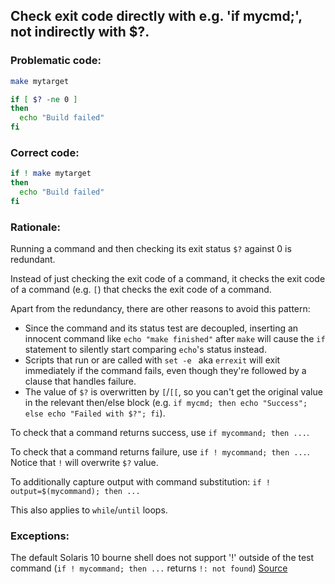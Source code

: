 ## Check exit code directly with e.g. 'if mycmd;', not indirectly with $?.

### Problematic code:

```sh
make mytarget

if [ $? -ne 0 ]
then
  echo "Build failed"
fi
```

### Correct code:

```sh
if ! make mytarget
then
  echo "Build failed"
fi
```
### Rationale:

Running a command and then checking its exit status `$?` against 0 is redundant.

Instead of just checking the exit code of a command, it checks the exit code of a command (e.g. `[`) that checks the exit code of a command.

Apart from the redundancy, there are other reasons to avoid this pattern:

* Since the command and its status test are decoupled, inserting an innocent command like `echo "make finished"` after `make` will cause the `if` statement to silently start comparing `echo`'s status instead.
* Scripts that run or are called with `set -e ` aka `errexit` will exit immediately if the command fails, even though they're followed by a clause that handles failure. 
* The value of `$?` is overwritten by `[`/`[[`, so you can't get the original value in the relevant then/else block (e.g. `if mycmd; then echo "Success"; else echo "Failed with $?"; fi`).

To check that a command returns success, use `if mycommand; then ...`.

To check that a command returns failure, use `if ! mycommand; then ...`. Notice that `!` will overwrite `$?` value.

To additionally capture output with command substitution: `if ! output=$(mycommand); then ...`

This also applies to `while`/`until` loops.

### Exceptions:

The default Solaris 10 bourne shell does not support '!' outside of the test command (`if ! mycommand; then ...` returns `!: not found`)
[Source](https://github.com/koalaman/shellcheck/wiki/SC2181)

